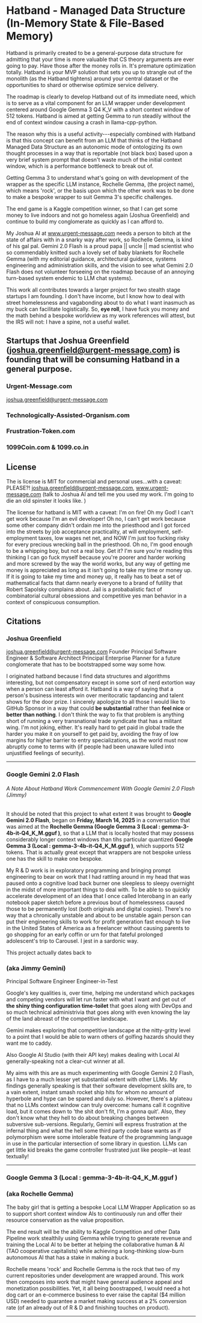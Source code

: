# Hatband - Managed Data Structure (In-Memory State & File-Based Memory)

Hatband is primarily created to be a general-purpose data structure for admitting that your time is more valuable that CS theory arguments are ever going to pay.
Have those after the money rolls in. It's premature optimization totally. Hatband is your MVP solution that sets you up to strangle out of the monolith (as the Hatband tightens) around your central dataset or the opportunities to shard or otherwise optimize service delivery.

The roadmap is clearly to develop Hatband out of its immediate need, which is to serve as a vital component for an LLM wrapper under development centered around Google Gemma 3 Q4 K_V with a short context window of 512 tokens. Hatband is aimed at getting Gemma to run steadily without the end of context window causing a crash in llama-cpp-python.

The reason why this is a useful activity---especially combined with Hatband is that this concept can benefit from an LLM that thinks of the Hatband Managed Data Structure as an autonomic mode of ontologizing its own thought processes in a way that is reportable (not black box) based upon a very brief system prompt that doesn't waste much of the initial context window, which is a performance bottleneck to break out of.

Getting Gemma 3 to understand what's going on with development of the wrapper as the specific LLM instance, Rochelle Gemma, (the project name), which means 'rock', or the basis upon which the other work was to be done to make a bespoke wrapper to suit Gemma 3's specific challenges.

The end game is a Kaggle competition winner, so that I can get some money to live indoors and not go homeless again (Joshua Greenfield) and continue to build my conglomerate as quickly as I can afford to.

My Joshua AI at www.urgent-message.com needs a person to bitch at the state of affairs with in a snarky way after work, so Rochelle Gemma, is kind of his gal pal. Gemini 2.0 Flash is a proud papa || uncle || mad scientist who so commendably knitted such a lovely set of baby blankets for Rochelle Gemma (with my editorial guidance, architectural guidance, systems engineering and administration skills, and the vision to see what Gemini 2.0 Flash does not volunteer forseeing on the roadmap because of an annoying turn-based system endemic to LLM chat systems).

This work all contributes towards a larger project for two stealth stage startups I am founding. I don't have income, but I know how to deal with street homelessness and vagabonding about to do what I want inasmuch as my buck can facilitate logistically. So, **eye roll**, I have fuck you money and the math behind a bespoke worldview as my work references will attest, but the IRS will not: I have a spine, not a useful wallet.

## Startups that Joshua Greenfield (joshua.greenfield@urgent-message.com) is founding that will be consuming Hatband in a general purpose.

### Urgent-Message.com

[joshua.greenfield@urgent-message.com](mailto:joshua.greenfield@urgent-message.com)


### Technologically-Assisted-Organism.com

### Frustration-Token.com

### 1099Coin.com  & 1099.co.in



## License

The is license is MIT for commercial and personal uses...with a caveat: PLEASE?! joshua.greenfield@urgent-message.com, www.urgent-message.com (talk to Joshua AI and tell me you used my work. I'm going to die an old spinster it looks like. )

The license for hatband is MIT with a caveat: I'm on fire! Oh my God! I can't get work because I'm an evil developer! Oh no, I can't get work because some other company didn't ordain me into the priesthood and I got forced into the streets by job acceptance practicality, at will employment, self-employment taxes, low wages net net, and NOW I'm just too fucking risky for every precious wrecking ball in the priesthood. Oh no, I'm good enough to be a whipping boy, but not a real boy. Get it? I'm sure you're reading this thinking I can go fuck myself because you're poorer and harder working and more screwed by the way the world works, but any way of getting me money is appreciated as long as it isn't going to take my time or money up. If it is going to take my time and money up, it really has to beat a set of mathematical facts that damn nearly everyone to a brand of futility that Robert Sapolsky complains about. Jail is a probabalistic fact of combinatorial cultural obsessions and competitive yes man behavior in a context of conspicuous consumption.

## Citations

### Joshua Greenfield

joshua.greenfield@urgent-message.com
Founder
Principal Software Engineer & Software Architect
Principal Enterprise Planner for a future conglomerate that has to be bootstrapped some way some how.

I originated hatband because I find data structures and algorithms interesting, but not compensatory except in some sort of nerd extortion way when a person can least afford it. Hatband is a way of saying that a person's business interests win over meritocratic tapdancing and talent shows for the door prize. I sincerely apologize to all those I would like to GitHub Sponsor in a way that could **be substantial** rather than **feel nice** or __better than nothing__. I don't think the way to fix that problem is anything short of running a very transnational trade syndicate that has a militant wing. I'm not joking, either. It's really hard to get paid in global trade the harder you make it on yourself to get paid by, avoiding the fray of low margins for higher barrier to entry specializations, as the world must now abruptly come to terms with (if people had been unaware lulled into unjustified feelings of security).

---

### Google Gemini 2.0 Flash

###### A Note About Hatband Work Commencement With Google Gemini 2.0 Flash (Jimmy)

It should be noted that this project to what extent it was brought to **Google Gemini 2.0 Flash**, began on **Friday, March 14, 2025** in a conversation that was aimed at the **Rochelle Gemma (Google Gemma 3 (Local : gemma-3-4b-it-Q4_K_M.gguf )**, so that a LLM that is locally hosted that may possess considerably longer context windows than tihs particular quantized **Google Gemma 3 (Local : gemma-3-4b-it-Q4_K_M.gguf )**, which supports 512 tokens. That is actually great except that wrappers are not bespoke unless one has the skill to make one bespoke.

My R & D work is in exploratory programming and bringing prompt engineering to bear on work that I had rattling around in my head that was paused onto a cognitive load back burner one sleepless to sleepy overnight in the midst of more important things to deal with. To be able to so quickly accelerate development of an idea that I once called  Interobang in an early notebook paper sketch before a previous bout of homelessness caused those to be permanently lost (both originals and digital copies). There's no way that a chronically unstable and about to be unstable again person can put their engineering skills to work for profit generation fast enough to live in the United States of America as a freelancer without causing parents to go shopping for an early coffin or urn for that fateful prolonged adolescent's trip to Carousel. I jest in a sardonic way.

This project actually dates back to

### (aka Jimmy Gemini)

Principal Software Engineer
Engineer-in-Test

Google's key qualities is, over time, helping me understand which packages and competing vendors will let run faster with what I want and get out of **the shiny thing configuration time-toilet** that goes along with DevOps and so much technical administrivia that goes along with even knowing the lay of the land abreast of the competitive landscape.

Gemini makes exploring that competitive landscape at the nitty-gritty level to a point that I would be able to warn others of golfing hazards should they want me to caddy.

Also Google AI Studio (with their API key) makes dealing with Local AI generally-speaking not a clear-cut winner at all.

My aims with this are as much experimenting with Google Gemini 2.0 Flash, as I have to a much lesser yet substantial extent with other LLMs. My findings generally speaking is that their software development skills are, to a vain extent, instant smash rocket ship hits for whom no amount of hyperbole and hype can be spared and duly so. However, there's a plateau that no LLMs context window can truly overcome: humans call it cognitive load, but it comes down to 'the shit don't fit, I'm a gonna quit'. Also, they don't know what they hell to do about breaking changes between subversive sub-versions. Regularly, Gemini will express frustration at the infernal thing and what the hell some third party code base wants as if polymorphism were some intolerable feature of the programming language in use in the particular intersection of some library in question.
LLMs can get little kid breaks the game controller frustrated just like people--at least textually!

---

### Google Gemma 3 (Local : gemma-3-4b-it-Q4_K_M.gguf )

### (aka Rochelle Gemma)

The baby girl that is getting a bespoke Local LLM Wrapper Application so as to support short context window AIs to continuously run and offer their resource conservation as the value proposition.

The end result will be the ability to Kaggle Competition and other Data Pipeline work stealthily using Gemma while trying to generate revenue and training the Local AI to be better at helping the collaborative human & AI (TAO cooperative capitalists) while achieving a long-thinking slow-burn autonomous AI that has a stake in making a buck.

Rochelle means 'rock' and Rochelle Gemma is the rock that two of my current repositories under development are wrapped around. This work then composes into work that might have general audience appeal and monetization possibilities. Yet, it all being boostrapped, I would need a hot dog cart or an e-commerce business to ever raise the capital ($4 million USD) needed to guarantee a market making success at a 2% conversion rate (of an already out of R & D and finishing touches on product).

---
